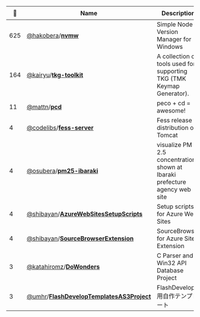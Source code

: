 |:star2: | Name | Description | 🌍|
|---|---|---|---|
|625|[@hakobera](https://github.com/hakobera)/[**nvmw**](https://github.com/hakobera/nvmw)|Simple Node Version Manager for Windows||
|164|[@kairyu](https://github.com/kairyu)/[**tkg-toolkit**](https://github.com/kairyu/tkg-toolkit)|A collection of tools used for supporting TKG (TMK Keymap Generator).||
|11|[@mattn](https://github.com/mattn)/[**pcd**](https://github.com/mattn/pcd)|peco + cd = awesome!||
|4|[@codelibs](https://github.com/codelibs)/[**fess-server**](https://github.com/codelibs/fess-server)|Fess release distribution on Tomcat||
|4|[@osubera](https://github.com/osubera)/[**pm25-ibaraki**](https://github.com/osubera/pm25-ibaraki)|visualize PM 2.5 concentration shown at Ibaraki prefecture agency web site ||
|4|[@shibayan](https://github.com/shibayan)/[**AzureWebSitesSetupScripts**](https://github.com/shibayan/AzureWebSitesSetupScripts)|Setup scripts for Azure Web Sites||
|4|[@shibayan](https://github.com/shibayan)/[**SourceBrowserExtension**](https://github.com/shibayan/SourceBrowserExtension)|SourceBrowser for Azure Site Extension||
|3|[@katahiromz](https://github.com/katahiromz)/[**DoWonders**](https://github.com/katahiromz/DoWonders)|C Parser and Win32 API Database Project||
|3|[@umhr](https://github.com/umhr)/[**FlashDevelopTemplatesAS3Project**](https://github.com/umhr/FlashDevelopTemplatesAS3Project)|FlashDevelop用自作テンプレート||

